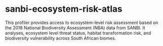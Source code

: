 # sanbi-ecosystem-risk-atlas
This profiler provides access to ecosystem-level risk assessment based on the 2018 National Biodiversity Assessment (NBA) data from SANBI. It analyses, ecosystem level threat status, habitat transformation risk, and biodiversity vulnerability across South African biomes. 
